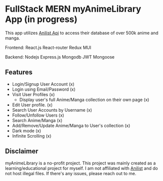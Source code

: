 # FullStack MERN myAnimeLibrary App (in progress)

This app utilizes [Anilist Api](https://github.com/AniList/ApiV2-GraphQL-Docs) to access their database of over 500k anime and manga.

Frontend:
React.js React-router Redux MUI

Backend:
Nodejs Express.js Mongodb JWT Mongoose

## Features
- Login/Signup User Account (x)
- Login using Email/Password (x)
- Visit User Profiles (x)
  - Display user's full Anime/Manga collection on their own page (x)
- Edit User profile. (x)
- Search User Accounts by Username (x)
- Follow/Unfollow Users (x)
- Search Anime/Manga (x)
- Add/Remove/Update Anime/Manga to User's collection (x)
- Dark mode (x)
- Infinite Scrolling (x)

## Disclaimer

myAnimeLibrary is a no-profit project. This project was mainly created as a learning/educational project for myself. I am not affiliated with [Anilist](https://anilist.co/) and do not host illegal files.
If there's any issues, please reach out to me.

